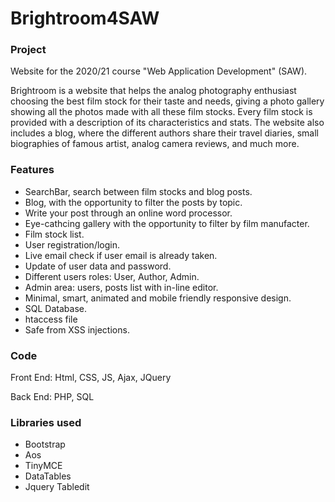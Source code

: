 # Brightroom4SAW

### Project

Website for the 2020/21 course "Web Application Development" (SAW).

Brightroom is a website that helps the analog photography enthusiast choosing the best film stock for their taste and needs, giving a photo gallery showing all the photos made with all these film stocks. Every film stock is provided with a description of its characteristics and stats.
The website also includes a blog, where the different authors share their travel diaries, small biographies of famous artist, analog camera reviews, and much more.

### Features

* SearchBar, search between film stocks and blog posts.
* Blog, with the opportunity to filter the posts by topic.
* Write your post through an online word processor.
* Eye-cathcing gallery with the opportunity to filter by film manufacter.
* Film stock list.
* User registration/login.
* Live email check if user email is already taken.
* Update of user data and password.
* Different users roles: User, Author, Admin.
* Admin area: users, posts list with in-line editor.
* Minimal, smart, animated and mobile friendly responsive design.
* SQL Database.
* htaccess file
* Safe from XSS injections.

### Code

Front End: Html, CSS, JS, Ajax, JQuery

Back End: PHP, SQL

### Libraries used

* Bootstrap
* Aos
* TinyMCE
* DataTables
* Jquery Tabledit

